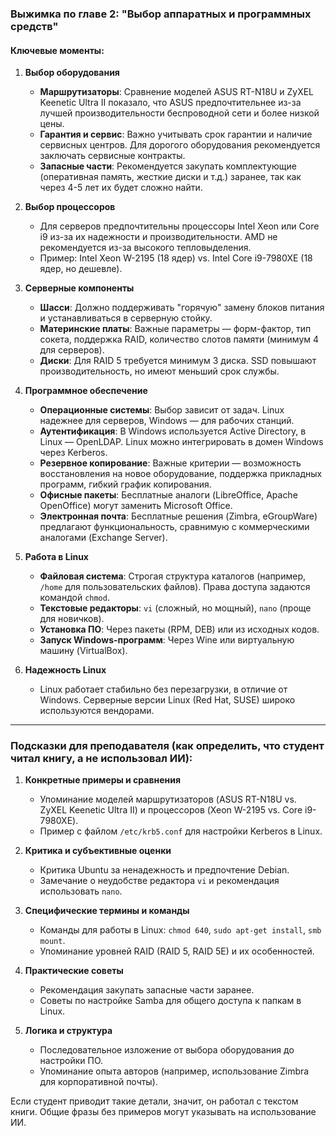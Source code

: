 ### Выжимка по главе 2: "Выбор аппаратных и программных средств"

#### Ключевые моменты:
1. **Выбор оборудования**  
   - **Маршрутизаторы**: Сравнение моделей ASUS RT-N18U и ZyXEL Keenetic Ultra II показало, что ASUS предпочтительнее из-за лучшей производительности беспроводной сети и более низкой цены.  
   - **Гарантия и сервис**: Важно учитывать срок гарантии и наличие сервисных центров. Для дорогого оборудования рекомендуется заключать сервисные контракты.  
   - **Запасные части**: Рекомендуется закупать комплектующие (оперативная память, жесткие диски и т.д.) заранее, так как через 4-5 лет их будет сложно найти.

2. **Выбор процессоров**  
   - Для серверов предпочтительны процессоры Intel Xeon или Core i9 из-за их надежности и производительности. AMD не рекомендуется из-за высокого тепловыделения.
   - Пример: Intel Xeon W-2195 (18 ядер) vs. Intel Core i9-7980XE (18 ядер, но дешевле).

3. **Серверные компоненты**  
   - **Шасси**: Должно поддерживать "горячую" замену блоков питания и устанавливаться в серверную стойку.  
   - **Материнские платы**: Важные параметры — форм-фактор, тип сокета, поддержка RAID, количество слотов памяти (минимум 4 для серверов).  
   - **Диски**: Для RAID 5 требуется минимум 3 диска. SSD повышают производительность, но имеют меньший срок службы.  

4. **Программное обеспечение**
   - **Операционные системы**: Выбор зависит от задач. Linux надежнее для серверов, Windows — для рабочих станций.  
   - **Аутентификация**: В Windows используется Active Directory, в Linux — OpenLDAP. Linux можно интегрировать в домен Windows через Kerberos.
   - **Резервное копирование**: Важные критерии — возможность восстановления на новое оборудование, поддержка прикладных программ, гибкий график копирования.
   - **Офисные пакеты**: Бесплатные аналоги (LibreOffice, Apache OpenOffice) могут заменить Microsoft Office.
   - **Электронная почта**: Бесплатные решения (Zimbra, eGroupWare) предлагают функциональность, сравнимую с коммерческими аналогами (Exchange Server).

5. **Работа в Linux**
   - **Файловая система**: Строгая структура каталогов (например, `/home` для пользовательских файлов). Права доступа задаются командой `chmod`.
   - **Текстовые редакторы**: `vi` (сложный, но мощный), `nano` (проще для новичков).
   - **Установка ПО**: Через пакеты (RPM, DEB) или из исходных кодов.
   - **Запуск Windows-программ**: Через Wine или виртуальную машину (VirtualBox).  

6. **Надежность Linux**
   - Linux работает стабильно без перезагрузки, в отличие от Windows. Серверные версии Linux (Red Hat, SUSE) широко используются вендорами.  

---

### Подсказки для преподавателя (как определить, что студент читал книгу, а не использовал ИИ):
1. **Конкретные примеры и сравнения**  
   - Упоминание моделей маршрутизаторов (ASUS RT-N18U vs. ZyXEL Keenetic Ultra II) и процессоров (Xeon W-2195 vs. Core i9-7980XE).  
   - Пример с файлом `/etc/krb5.conf` для настройки Kerberos в Linux.  

2. **Критика и субъективные оценки**  
   - Критика Ubuntu за ненадежность и предпочтение Debian.  
   - Замечание о неудобстве редактора `vi` и рекомендация использовать `nano`.  

3. **Специфические термины и команды**  
   - Команды для работы в Linux: `chmod 640`, `sudo apt-get install`, `smb mount`.  
   - Упоминание уровней RAID (RAID 5, RAID 5E) и их особенностей.  

4. **Практические советы**  
   - Рекомендация закупать запасные части заранее.  
   - Советы по настройке Samba для общего доступа к папкам в Linux.  

5. **Логика и структура**  
   - Последовательное изложение от выбора оборудования до настройки ПО.  
   - Упоминание опыта авторов (например, использование Zimbra для корпоративной почты).  

Если студент приводит такие детали, значит, он работал с текстом книги. Общие фразы без примеров могут указывать на использование ИИ.